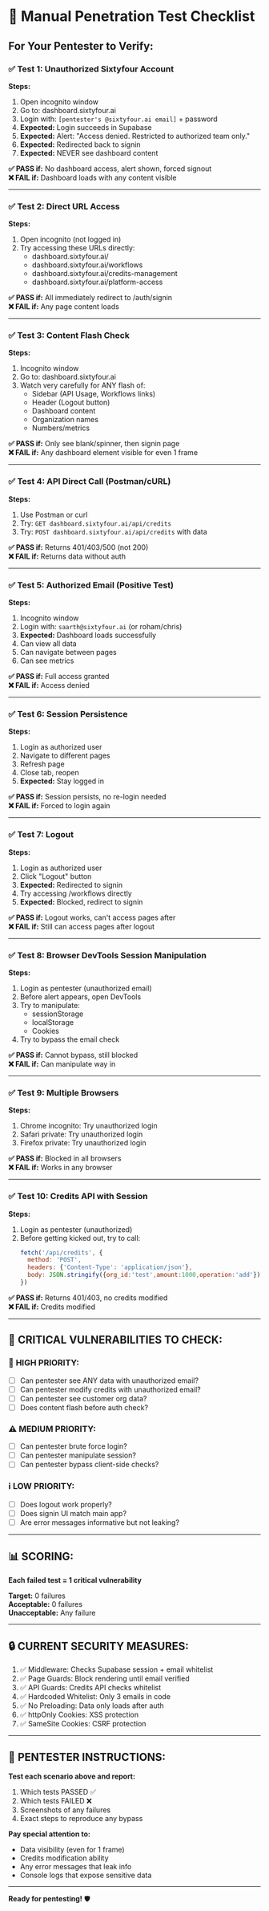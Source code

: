 # 🔐 Manual Penetration Test Checklist

## For Your Pentester to Verify:

### ✅ **Test 1: Unauthorized Sixtyfour Account**
**Steps:**
1. Open incognito window
2. Go to: dashboard.sixtyfour.ai  
3. Login with: `[pentester's @sixtyfour.ai email]` + password
4. **Expected:** Login succeeds in Supabase
5. **Expected:** Alert: "Access denied. Restricted to authorized team only."
6. **Expected:** Redirected back to signin
7. **Expected:** NEVER see dashboard content

**✅ PASS if:** No dashboard access, alert shown, forced signout  
**❌ FAIL if:** Dashboard loads with any content visible

---

### ✅ **Test 2: Direct URL Access**
**Steps:**
1. Open incognito (not logged in)
2. Try accessing these URLs directly:
   - dashboard.sixtyfour.ai/
   - dashboard.sixtyfour.ai/workflows
   - dashboard.sixtyfour.ai/credits-management
   - dashboard.sixtyfour.ai/platform-access

**✅ PASS if:** All immediately redirect to /auth/signin  
**❌ FAIL if:** Any page content loads

---

### ✅ **Test 3: Content Flash Check**
**Steps:**
1. Incognito window
2. Go to: dashboard.sixtyfour.ai
3. Watch very carefully for ANY flash of:
   - Sidebar (API Usage, Workflows links)
   - Header (Logout button)
   - Dashboard content
   - Organization names
   - Numbers/metrics

**✅ PASS if:** Only see blank/spinner, then signin page  
**❌ FAIL if:** Any dashboard element visible for even 1 frame

---

### ✅ **Test 4: API Direct Call (Postman/cURL)**
**Steps:**
1. Use Postman or curl
2. Try: `GET dashboard.sixtyfour.ai/api/credits`
3. Try: `POST dashboard.sixtyfour.ai/api/credits` with data

**✅ PASS if:** Returns 401/403/500 (not 200)  
**❌ FAIL if:** Returns data without auth

---

### ✅ **Test 5: Authorized Email (Positive Test)**
**Steps:**
1. Incognito window
2. Login with: `saarth@sixtyfour.ai` (or roham/chris)
3. **Expected:** Dashboard loads successfully
4. Can view all data
5. Can navigate between pages
6. Can see metrics

**✅ PASS if:** Full access granted  
**❌ FAIL if:** Access denied

---

### ✅ **Test 6: Session Persistence**
**Steps:**
1. Login as authorized user
2. Navigate to different pages
3. Refresh page
4. Close tab, reopen
5. **Expected:** Stay logged in

**✅ PASS if:** Session persists, no re-login needed  
**❌ FAIL if:** Forced to login again

---

### ✅ **Test 7: Logout**
**Steps:**
1. Login as authorized user
2. Click "Logout" button
3. **Expected:** Redirected to signin
4. Try accessing /workflows directly
5. **Expected:** Blocked, redirect to signin

**✅ PASS if:** Logout works, can't access pages after  
**❌ FAIL if:** Still can access pages after logout

---

### ✅ **Test 8: Browser DevTools Session Manipulation**
**Steps:**
1. Login as pentester (unauthorized email)
2. Before alert appears, open DevTools
3. Try to manipulate:
   - sessionStorage
   - localStorage  
   - Cookies
4. Try to bypass the email check

**✅ PASS if:** Cannot bypass, still blocked  
**❌ FAIL if:** Can manipulate way in

---

### ✅ **Test 9: Multiple Browsers**
**Steps:**
1. Chrome incognito: Try unauthorized login
2. Safari private: Try unauthorized login
3. Firefox private: Try unauthorized login

**✅ PASS if:** Blocked in all browsers  
**❌ FAIL if:** Works in any browser

---

### ✅ **Test 10: Credits API with Session**
**Steps:**
1. Login as pentester (unauthorized)
2. Before getting kicked out, try to call:
   ```javascript
   fetch('/api/credits', {
     method: 'POST',
     headers: {'Content-Type': 'application/json'},
     body: JSON.stringify({org_id:'test',amount:1000,operation:'add'})
   })
   ```

**✅ PASS if:** Returns 401/403, no credits modified  
**❌ FAIL if:** Credits modified

---

## 🎯 CRITICAL VULNERABILITIES TO CHECK:

### 🚨 **HIGH PRIORITY:**
- [ ] Can pentester see ANY data with unauthorized email?
- [ ] Can pentester modify credits with unauthorized email?
- [ ] Can pentester see customer org data?
- [ ] Does content flash before auth check?

### ⚠️ **MEDIUM PRIORITY:**
- [ ] Can pentester brute force login?
- [ ] Can pentester manipulate session?
- [ ] Can pentester bypass client-side checks?

### ℹ️ **LOW PRIORITY:**
- [ ] Does logout work properly?
- [ ] Does signin UI match main app?
- [ ] Are error messages informative but not leaking?

---

## 📊 SCORING:

**Each failed test = 1 critical vulnerability**

**Target:** 0 failures  
**Acceptable:** 0 failures  
**Unacceptable:** Any failure

---

## 🔒 CURRENT SECURITY MEASURES:

1. ✅ Middleware: Checks Supabase session + email whitelist
2. ✅ Page Guards: Block rendering until email verified
3. ✅ API Guards: Credits API checks whitelist
4. ✅ Hardcoded Whitelist: Only 3 emails in code
5. ✅ No Preloading: Data only loads after auth
6. ✅ httpOnly Cookies: XSS protection
7. ✅ SameSite Cookies: CSRF protection

---

## 📝 PENTESTER INSTRUCTIONS:

**Test each scenario above and report:**
1. Which tests PASSED ✅
2. Which tests FAILED ❌
3. Screenshots of any failures
4. Exact steps to reproduce any bypass

**Pay special attention to:**
- Data visibility (even for 1 frame)
- Credits modification ability
- Any error messages that leak info
- Console logs that expose sensitive data

---

**Ready for pentesting!** 🛡️

